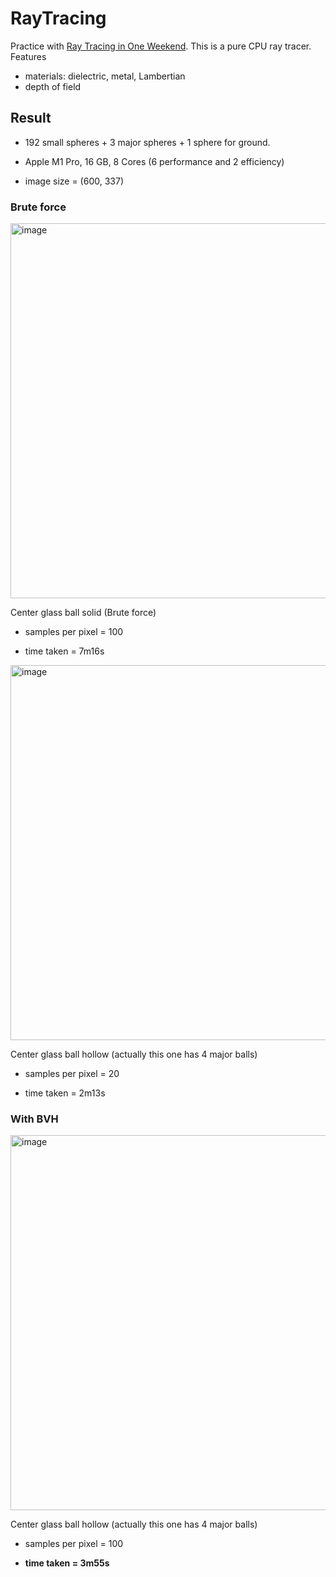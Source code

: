# RayTracing

Practice with [Ray Tracing in One Weekend](https://raytracing.github.io/books/RayTracingInOneWeekend.html). This is a pure CPU ray tracer.
Features

  -  materials: dielectric, metal, Lambertian
  -  depth of field

## Result

- 192 small spheres + 3 major spheres + 1 sphere for ground.  

- Apple M1 Pro, 16 GB, 8 Cores (6 performance and 2 efficiency)

- image size = (600, 337)

### Brute force

<img width="600" alt="image" src="https://github.com/MiaZhengLS/RayTracing/assets/121979781/17c9d99d-2e4a-45b9-acd1-577261a615d9">

Center glass ball solid (Brute force)

- samples per pixel = 100

- time taken = 7m16s

<img width="600" alt="image" src="https://github.com/MiaZhengLS/RayTracing/assets/121979781/d422bade-70a6-4ac7-8451-85a213b1f12c">

Center glass ball hollow (actually this one has 4 major balls)

- samples per pixel = 20

- time taken = 2m13s

### With BVH

<img width="600" alt="image" src="https://github.com/MiaZhengLS/RayTracing/assets/121979781/5eb9bfea-9b63-4ccc-9366-71f92caa113a">

Center glass ball hollow (actually this one has 4 major balls)

- samples per pixel = 100

- **time taken = 3m55s**
